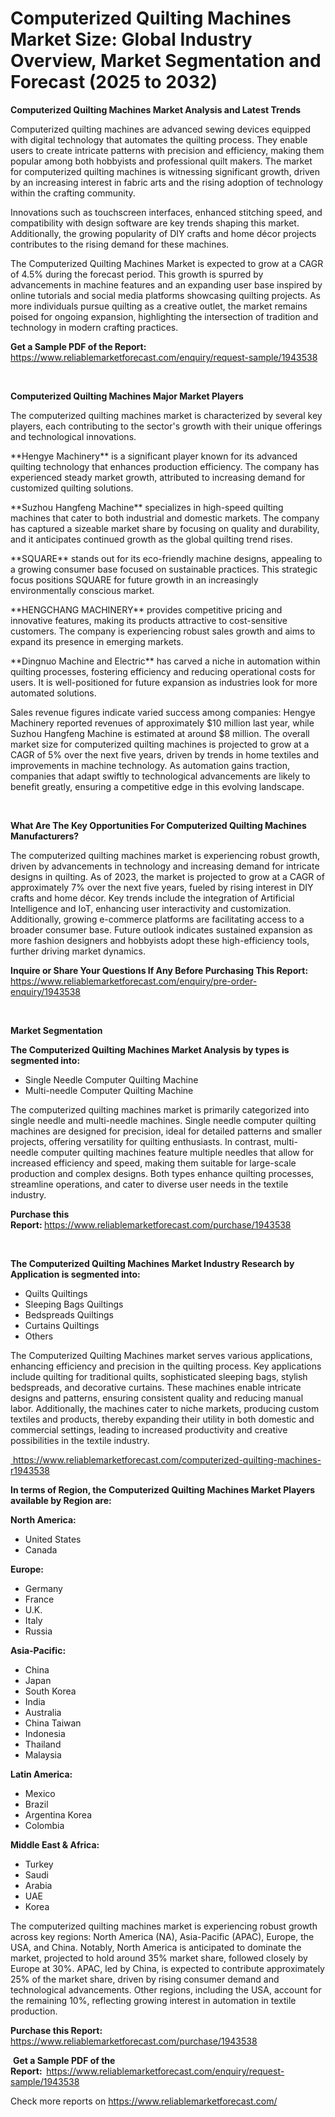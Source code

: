 <p><h1>Computerized Quilting Machines Market Size: Global Industry Overview, Market Segmentation and Forecast (2025 to 2032)</h1></p><p><strong>Computerized Quilting Machines Market Analysis and Latest Trends</strong></p>
<p><p>Computerized quilting machines are advanced sewing devices equipped with digital technology that automates the quilting process. They enable users to create intricate patterns with precision and efficiency, making them popular among both hobbyists and professional quilt makers. The market for computerized quilting machines is witnessing significant growth, driven by an increasing interest in fabric arts and the rising adoption of technology within the crafting community. </p><p>Innovations such as touchscreen interfaces, enhanced stitching speed, and compatibility with design software are key trends shaping this market. Additionally, the growing popularity of DIY crafts and home décor projects contributes to the rising demand for these machines. </p><p>The Computerized Quilting Machines Market is expected to grow at a CAGR of 4.5% during the forecast period. This growth is spurred by advancements in machine features and an expanding user base inspired by online tutorials and social media platforms showcasing quilting projects. As more individuals pursue quilting as a creative outlet, the market remains poised for ongoing expansion, highlighting the intersection of tradition and technology in modern crafting practices.</p></p>
<p><strong>Get a Sample PDF of the Report:&nbsp;</strong> <a href="https://www.reliablemarketforecast.com/enquiry/request-sample/1943538?utm_campaign=1888&utm_medium=2&utm_source=Github&utm_content=ia&utm_term=21022025&utm_id=computerized-quilting-machines">https://www.reliablemarketforecast.com/enquiry/request-sample/1943538</a></p>
<p>&nbsp;</p>
<p><strong>Computerized Quilting Machines Major Market Players</strong></p>
<p><p>The computerized quilting machines market is characterized by several key players, each contributing to the sector's growth with their unique offerings and technological innovations. </p><p>**Hengye Machinery** is a significant player known for its advanced quilting technology that enhances production efficiency. The company has experienced steady market growth, attributed to increasing demand for customized quilting solutions. </p><p>**Suzhou Hangfeng Machine** specializes in high-speed quilting machines that cater to both industrial and domestic markets. The company has captured a sizeable market share by focusing on quality and durability, and it anticipates continued growth as the global quilting trend rises.</p><p>**SQUARE** stands out for its eco-friendly machine designs, appealing to a growing consumer base focused on sustainable practices. This strategic focus positions SQUARE for future growth in an increasingly environmentally conscious market. </p><p>**HENGCHANG MACHINERY** provides competitive pricing and innovative features, making its products attractive to cost-sensitive customers. The company is experiencing robust sales growth and aims to expand its presence in emerging markets.</p><p>**Dingnuo Machine and Electric** has carved a niche in automation within quilting processes, fostering efficiency and reducing operational costs for users. It is well-positioned for future expansion as industries look for more automated solutions.</p><p>Sales revenue figures indicate varied success among companies: Hengye Machinery reported revenues of approximately $10 million last year, while Suzhou Hangfeng Machine is estimated at around $8 million. The overall market size for computerized quilting machines is projected to grow at a CAGR of 5% over the next five years, driven by trends in home textiles and improvements in machine technology. As automation gains traction, companies that adapt swiftly to technological advancements are likely to benefit greatly, ensuring a competitive edge in this evolving landscape.</p></p>
<p>&nbsp;</p>
<p><strong>What Are The Key Opportunities For Computerized Quilting Machines Manufacturers?</strong></p>
<p><p>The computerized quilting machines market is experiencing robust growth, driven by advancements in technology and increasing demand for intricate designs in quilting. As of 2023, the market is projected to grow at a CAGR of approximately 7% over the next five years, fueled by rising interest in DIY crafts and home décor. Key trends include the integration of Artificial Intelligence and IoT, enhancing user interactivity and customization. Additionally, growing e-commerce platforms are facilitating access to a broader consumer base. Future outlook indicates sustained expansion as more fashion designers and hobbyists adopt these high-efficiency tools, further driving market dynamics.</p></p>
<p><strong>Inquire or Share Your Questions If Any Before Purchasing This Report:</strong> <a href="https://www.reliablemarketforecast.com/enquiry/pre-order-enquiry/1943538?utm_campaign=1888&utm_medium=2&utm_source=Github&utm_content=ia&utm_term=21022025&utm_id=computerized-quilting-machines">https://www.reliablemarketforecast.com/enquiry/pre-order-enquiry/1943538</a></p>
<p>&nbsp;</p>
<p><strong>Market Segmentation</strong></p>
<p><strong>The Computerized Quilting Machines Market Analysis by types is segmented into:</strong></p>
<p><ul><li>Single Needle Computer Quilting Machine</li><li>Multi-needle Computer Quilting Machine</li></ul></p>
<p><p>The computerized quilting machines market is primarily categorized into single needle and multi-needle machines. Single needle computer quilting machines are designed for precision, ideal for detailed patterns and smaller projects, offering versatility for quilting enthusiasts. In contrast, multi-needle computer quilting machines feature multiple needles that allow for increased efficiency and speed, making them suitable for large-scale production and complex designs. Both types enhance quilting processes, streamline operations, and cater to diverse user needs in the textile industry.</p></p>
<p><strong>Purchase this Report:&nbsp;</strong><a href="https://www.reliablemarketforecast.com/purchase/1943538?utm_campaign=1888&utm_medium=2&utm_source=Github&utm_content=ia&utm_term=21022025&utm_id=computerized-quilting-machines">https://www.reliablemarketforecast.com/purchase/1943538</a></p>
<p>&nbsp;</p>
<p><strong>The Computerized Quilting Machines Market Industry Research by Application is segmented into:</strong></p>
<p><ul><li>Quilts Quiltings</li><li>Sleeping Bags Quiltings</li><li>Bedspreads Quiltings</li><li>Curtains Quiltings</li><li>Others</li></ul></p>
<p><p>The Computerized Quilting Machines market serves various applications, enhancing efficiency and precision in the quilting process. Key applications include quilting for traditional quilts, sophisticated sleeping bags, stylish bedspreads, and decorative curtains. These machines enable intricate designs and patterns, ensuring consistent quality and reducing manual labor. Additionally, the machines cater to niche markets, producing custom textiles and products, thereby expanding their utility in both domestic and commercial settings, leading to increased productivity and creative possibilities in the textile industry.</p></p>
<p><a href="https://www.reliablemarketforecast.com/computerized-quilting-machines-r1943538?utm_campaign=1888&utm_medium=2&utm_source=Github&utm_content=ia&utm_term=21022025&utm_id=computerized-quilting-machines">&nbsp;https://www.reliablemarketforecast.com/computerized-quilting-machines-r1943538</a></p>
<p><strong>In terms of Region, the Computerized Quilting Machines Market Players available by Region are:</strong></p>
<p>
    <p> <strong> North America: </strong>
        <ul>
            <li>United States</li>
            <li>Canada</li>
        </ul>
        </p> 
    <p> <strong> Europe: </strong>
        <ul>
            <li>Germany</li>
            <li>France</li>
            <li>U.K.</li>
            <li>Italy</li>
            <li>Russia</li>
        </ul>
        </p> 
    <p> <strong> Asia-Pacific: </strong>
        <ul>
            <li>China</li>
            <li>Japan</li>
            <li>South Korea</li>
            <li>India</li>
            <li>Australia</li>
            <li>China Taiwan</li>
            <li>Indonesia</li>
            <li>Thailand</li>
            <li>Malaysia</li>
        </ul>
        </p> 
    <p> <strong> Latin America: </strong>
        <ul>
            <li>Mexico</li>
            <li>Brazil</li>
            <li>Argentina Korea</li>
            <li>Colombia</li>
        </ul>
        </p> 
    <p> <strong> Middle East & Africa: </strong>
        <ul>
            <li>Turkey</li>
            <li>Saudi</li>
            <li>Arabia</li>
            <li>UAE</li>
            <li>Korea</li>
        </ul>
    </p>
    </p>
<p><p>The computerized quilting machines market is experiencing robust growth across key regions: North America (NA), Asia-Pacific (APAC), Europe, the USA, and China. Notably, North America is anticipated to dominate the market, projected to hold around 35% market share, followed closely by Europe at 30%. APAC, led by China, is expected to contribute approximately 25% of the market share, driven by rising consumer demand and technological advancements. Other regions, including the USA, account for the remaining 10%, reflecting growing interest in automation in textile production.</p></p>
<p><strong>Purchase this Report: </strong><a href="https://www.reliablemarketforecast.com/purchase/1943538?utm_campaign=1888&utm_medium=2&utm_source=Github&utm_content=ia&utm_term=21022025&utm_id=computerized-quilting-machines">https://www.reliablemarketforecast.com/purchase/1943538</a></p>
<p>&nbsp;<strong>Get a Sample PDF of the Report:&nbsp;&nbsp;</strong><a href="https://www.reliablemarketforecast.com/enquiry/request-sample/1943538?utm_campaign=1888&utm_medium=2&utm_source=Github&utm_content=ia&utm_term=21022025&utm_id=computerized-quilting-machines">https://www.reliablemarketforecast.com/enquiry/request-sample/1943538</a></p>
<p><strong></strong></p>
<p>Check more reports on <a href="https://www.reliablemarketforecast.com/?utm_campaign=1888&utm_medium=2&utm_source=Github&utm_content=ia&utm_term=21022025&utm_id=computerized-quilting-machines">https://www.reliablemarketforecast.com/</a></p>